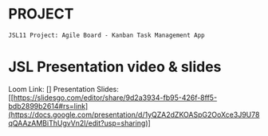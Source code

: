 # PROJECT

```
JSL11 Project: Agile Board - Kanban Task Management App

```

# JSL Presentation video & slides

Loom Link: [] 
Presentation Slides: [[https://slidesgo.com/editor/share/9d2a3934-fb95-426f-8ff5-bdb2899b2614#rs=link](https://docs.google.com/presentation/d/1yQZA2dZKOASpG2OoXce3J9U78qQAAzAMBiThUgvVn2I/edit?usp=sharing)]
